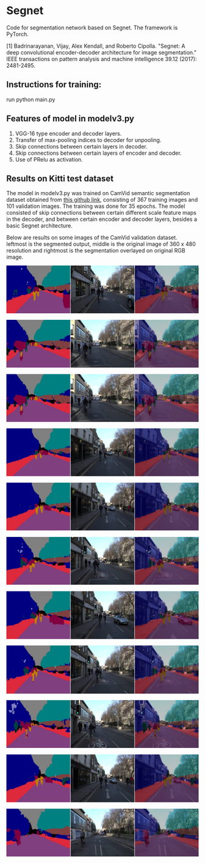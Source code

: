 # Segnet
Code for segmentation network based on Segnet. The framework is PyTorch. 

[1] Badrinarayanan, Vijay, Alex Kendall, and Roberto Cipolla. "Segnet: A deep convolutional encoder-decoder architecture for image segmentation." IEEE transactions on pattern analysis and machine intelligence 39.12 (2017): 2481-2495.

## Instructions for training:

run python main.py

## Features of model in modelv3.py

1. VGG-16 type encoder and decoder layers.
2. Transfer of max-pooling indices to decoder for unpooling.
3. Skip connections between certain layers in decoder.
3. Skip connections between certain layers of encoder and decoder. 
5. Use of PRelu as activation.

## Results on Kitti test dataset 
The model in modelv3.py was trained on CamVid semantic segmentation dataset obtained from [this github link](https://github.com/alexgkendall/SegNet-Tutorial/tree/master/CamVid), consisting of 367 training images and 101 validation images. The training was done for 35 epochs. The model consisted of skip connections between certain different scale feature maps in the decoder, and between certain encoder and decoder layers, besides a basic Segnet architecture.

Below are results on some images of the CamVid validation dataset. leftmost is the segmented output, middle is the original image of 360 x 480 resolution and rightmost is the segmentation overlayed on original RGB image.

![Result on CamVid validation set image](https://github.com/prasadkush/Segnet/blob/CamVid/CamVid%20Val%20Result%20Images/18_overlayimg_.jpg)

![Result on CamVid validation set image](https://github.com/prasadkush/Segnet/blob/CamVid/CamVid%20Val%20Result%20Images/26_overlayimg_.jpg)

![Result on CamVid validation set image](https://github.com/prasadkush/Segnet/blob/CamVid/CamVid%20Val%20Result%20Images/26_overlayimg_.jpg)

![Result on CamVid validation set image](https://github.com/prasadkush/Segnet/blob/CamVid/CamVid%20Val%20Result%20Images/37_overlayimg_.jpg)

![Result on CamVid validation set image](https://github.com/prasadkush/Segnet/blob/CamVid/CamVid%20Val%20Result%20Images/47_overlayimg_.jpg)

![Result on CamVid validation set image](https://github.com/prasadkush/Segnet/blob/CamVid/CamVid%20Val%20Result%20Images/50_overlayimg_.jpg)

![Result on CamVid validation set image](https://github.com/prasadkush/Segnet/blob/CamVid/CamVid%20Val%20Result%20Images/63_overlayimg_.jpg)

![Result on CamVid validation set image](https://github.com/prasadkush/Segnet/blob/CamVid/CamVid%20Val%20Result%20Images/6_overlayimg_.jpg)

![Result on CamVid validation set image](https://github.com/prasadkush/Segnet/blob/CamVid/CamVid%20Val%20Result%20Images/76_overlayimg_.jpg)

![Result on CamVid validation set image](https://github.com/prasadkush/Segnet/blob/CamVid/CamVid%20Val%20Result%20Images/87_overlayimg_.jpg)

![Result on CamVid validation set image](https://github.com/prasadkush/Segnet/blob/CamVid/CamVid%20Val%20Result%20Images/98_overlayimg_.jpg)
